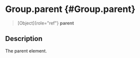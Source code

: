 Group.parent {#Group.parent}
============

> [Object]{role="ref"} **parent**

Description
-----------

The parent element.
